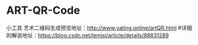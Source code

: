﻿# ART-QR-Code
小工具
艺术二维码生成预览地址：http://www.yating.online/artQR.html
#详细的解说地址：https://blog.csdn.net/lemisi/article/details/88831289